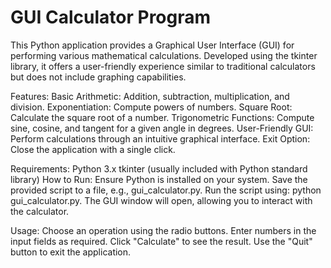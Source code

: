 # GUI Calculator Program

This Python application provides a Graphical User Interface (GUI) for performing various mathematical calculations. Developed using the tkinter library, it offers a user-friendly experience similar to traditional calculators but does not include graphing capabilities.

Features:
Basic Arithmetic: Addition, subtraction, multiplication, and division.
Exponentiation: Compute powers of numbers.
Square Root: Calculate the square root of a number.
Trigonometric Functions: Compute sine, cosine, and tangent for a given angle in degrees.
User-Friendly GUI: Perform calculations through an intuitive graphical interface.
Exit Option: Close the application with a single click.

Requirements:
Python 3.x
tkinter (usually included with Python standard library)
How to Run:
Ensure Python is installed on your system.
Save the provided script to a file, e.g., gui_calculator.py.
Run the script using: python gui_calculator.py.
The GUI window will open, allowing you to interact with the calculator.

Usage:
Choose an operation using the radio buttons.
Enter numbers in the input fields as required.
Click "Calculate" to see the result.
Use the "Quit" button to exit the application.


